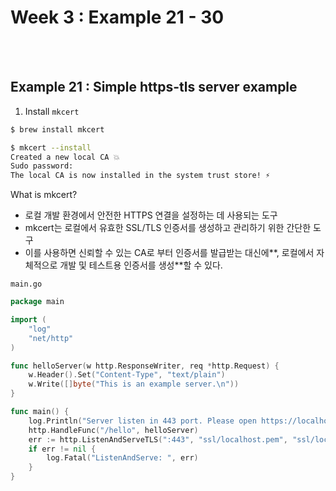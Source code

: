 # Week 3 : Example 21 - 30

<br>

<br>

## Example 21 : Simple https-tls server example

1. Install `mkcert`

```bash
$ brew install mkcert
```

```bash
$ mkcert --install
Created a new local CA 💥
Sudo password:
The local CA is now installed in the system trust store! ⚡️
```

What is mkcert?

- 로컬 개발 환경에서 안전한 HTTPS 연결을 설정하는 데 사용되는 도구
- mkcert는 로컬에서 유효한 SSL/TLS 인증서를 생성하고 관리하기 위한 간단한 도구
- 이를 사용하면 신뢰할 수 있는 CA로 부터 인증서를 발급받는 대신에**, 로컬에서 자체적으로 개발 및 테스트용 인증서를 생성**할 수 있다. 

`main.go`

```go
package main

import (
	"log"
	"net/http"
)

func helloServer(w http.ResponseWriter, req *http.Request) {
	w.Header().Set("Content-Type", "text/plain")
	w.Write([]byte("This is an example server.\n"))
}

func main() {
	log.Println("Server listen in 443 port. Please open https://localhost/hello")
	http.HandleFunc("/hello", helloServer)
	err := http.ListenAndServeTLS(":443", "ssl/localhost.pem", "ssl/localhost-key.pem", nil)
	if err != nil {
		log.Fatal("ListenAndServe: ", err)
	}
}
```

